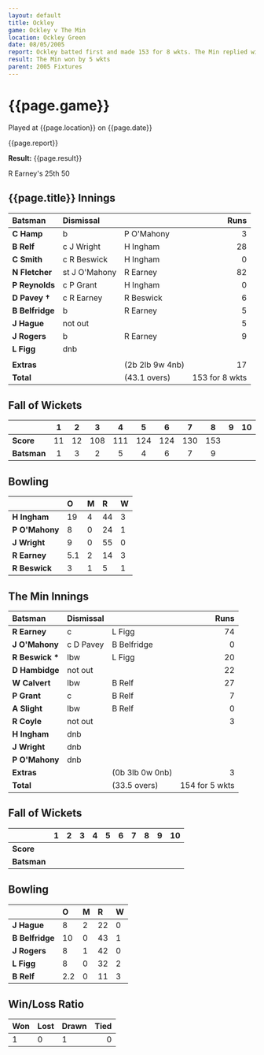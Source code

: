 ```yaml
---
layout: default
title: Ockley
game: Ockley v The Min
location: Ockley Green
date: 08/05/2005
report: Ockley batted first and made 153 for 8 wkts. The Min replied with 154 for 5 wkts 
result: The Min won by 5 wkts
parent: 2005 Fixtures
---
```


# {{page.game}}

Played at {{page.location}} on {{page.date}}

{{page.report}}

**Result:** {{page.result}}

R Earney's 25th 50

## {{page.title}} Innings

| Batsman | Dismissal |  | Runs |
|:---|:---|---|---:|
| **C Hamp** | b | P O'Mahony | 3 |
| **B Relf** | c J Wright | H Ingham | 28 |
| **C Smith** | c R Beswick | H Ingham | 0 |
| **N Fletcher** | st J O'Mahony | R Earney | 82 |
| **P Reynolds** | c P Grant | H Ingham | 0 |
| **D Pavey &#8224;** | c R Earney | R Beswick | 6 |
| **B Belfridge** | b | R Earney | 5 |
| **J Hague** | not out |  | 5 |
| **J Rogers** | b | R Earney | 9 |
| **L Figg** | dnb |  |  |
|  |  |  |  |
| **Extras** | | (2b 2lb 9w 4nb) | 17 |
| **Total** | | (43.1 overs) | 153 for 8 wkts |

## Fall of Wickets

| | 1 | 2 | 3 | 4 | 5 | 6 | 7 | 8 | 9 | 10 |
|---|:---:|:---:|:---:|:---:|:---:|:---:|:---:|:---:|:---:|:---:|
| **Score** | 11 | 12 | 108 | 111 | 124 | 124 | 130 | 153 |  |  |
| **Batsman** | 1 | 3 | 2 | 5 | 4 | 6 | 7 | 9 |  |  |

## Bowling

| | O | M | R | W |
|---|:---|:---|:---|:---|
| **H Ingham** | 19 | 4 | 44 | 3 |
| **P O'Mahony** | 8 | 0 | 24 | 1 |
| **J Wright** | 9 | 0 | 55 | 0 |
| **R Earney** | 5.1 | 2 | 14 | 3 |
| **R Beswick** | 3 | 1 | 5 | 1 |

## The Min Innings

| Batsman | Dismissal |  | Runs |
|:---|:---|---|---:|
| **R Earney** | c | L Figg | 74 |
| **J O'Mahony** | c D Pavey | B Belfridge | 0 |
| **R Beswick &#42;** | lbw | L Figg | 20 |
| **D Hambidge** | not out |  | 22 |
| **W Calvert** | lbw | B Relf | 27 |
| **P Grant** | c | B Relf | 7 |
| **A Slight** | lbw | B Relf | 0 |
| **R Coyle** | not out |  | 3 |
| **H Ingham** | dnb |  |  |
| **J Wright** | dnb |  |  |
| **P O'Mahony** | dnb |  |  |
| **Extras** | | (0b 3lb 0w 0nb) | 3 |
| **Total** | | (33.5 overs) | 154 for 5 wkts |

## Fall of Wickets

| | 1 | 2 | 3 | 4 | 5 | 6 | 7 | 8 | 9 | 10 |
|---|:---:|:---:|:---:|:---:|:---:|:---:|:---:|:---:|:---:|:---:|
| **Score** |  |  |  |  |  |  |  |  |  |  |
| **Batsman** |  |  |  |  |  |  |  |  |  |  |

## Bowling

| | O | M | R | W |
|---|:---|:---|:---|:---|
| **J Hague** | 8 | 2 | 22 | 0 |
| **B Belfridge** | 10 | 0 | 43 | 1 |
| **J Rogers** | 8 | 1 | 42 | 0 |
| **L Figg** | 8 | 0 | 32 | 2 |
| **B Relf** | 2.2 | 0 | 11 | 3 |

## Win/Loss Ratio

| Won | Lost | Drawn | Tied |
|:---|:---|:---|---:|
| 1 | 0 | 1 | 0 |